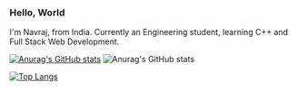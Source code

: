 ### Hello, World

I'm Navraj, from India. Currently an Engineering student, learning C++ and Full Stack Web Development.

[![Anurag's GitHub stats](https://github-readme-stats.vercel.app/api?username=mrneilk)](https://github.com/mrneilk/github-readme-stats)
![Anurag's GitHub stats](https://github-readme-stats.vercel.app/api?username=mrneilk&show_icons=true)

[![Top Langs](https://github-readme-stats.vercel.app/api/top-langs/?username=mrneilk)](https://github.com/mrneilk/github-readme-stats)

